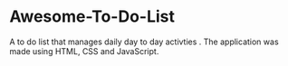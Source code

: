 # Awesome-To-Do-List
 A to do list that manages daily day to day activties . The application was made using HTML, CSS and JavaScript.
